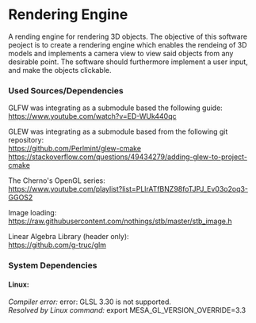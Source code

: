# Rendering Engine
A rending engine for rendering 3D objects. The objective of this software peoject is to create a rendering engine which enables the rendeing of 3D models and implements a camera view to view said objects from any desirable point. The software should furthermore implement a user input, and make the objects clickable.

### Used Sources/Dependencies
GLFW was integrating as a submodule based the following guide:   
https://www.youtube.com/watch?v=ED-WUk440qc   

GLEW was integrating as a submodule based from the following git repository:   
https://github.com/Perlmint/glew-cmake   
https://stackoverflow.com/questions/49434279/adding-glew-to-project-cmake   

The Cherno's OpenGL series:   
https://www.youtube.com/playlist?list=PLlrATfBNZ98foTJPJ_Ev03o2oq3-GGOS2   

Image loading:   
https://raw.githubusercontent.com/nothings/stb/master/stb_image.h   

Linear Algebra Library (header only):   
https://github.com/g-truc/glm   

### System Dependencies
#### Linux:   
*Compiler error:* error: GLSL 3.30 is not supported.   
*Resolved by Linux command:* export MESA_GL_VERSION_OVERRIDE=3.3   
